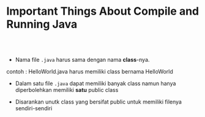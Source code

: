 # Important Things About Compile and Running Java

<br>
<br>

- Nama file `.java` harus sama dengan nama **class**-nya.

contoh : HelloWorld.java harus memiliki class bernama HelloWorld

- Dalam satu file `.java` dapat memiliki banyak class namun hanya diperbolehkan memiliki **satu** public class

- Disarankan unutk class yang bersifat public untuk memiliki filenya sendiri-sendiri